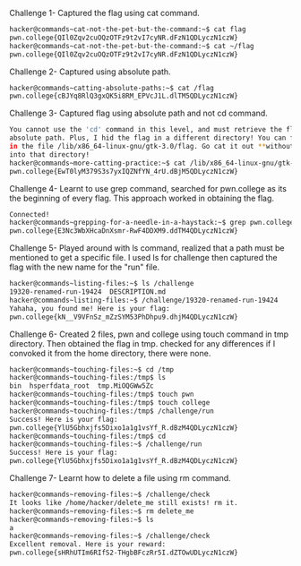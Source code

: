 Challenge 1-
Captured the flag using cat command.
```bash
hacker@commands~cat-not-the-pet-but-the-command:~$ cat flag
pwn.college{QIl0Zqv2cuOQzOTFz9t2vI7cyNR.dFzN1QDLyczN1czW}
hacker@commands~cat-not-the-pet-but-the-command:~$ cat ~/flag
pwn.college{QIl0Zqv2cuOQzOTFz9t2vI7cyNR.dFzN1QDLyczN1czW}
```

Challenge 2-
Captured using absolute path.
```bash
hacker@commands~catting-absolute-paths:~$ cat /flag
pwn.college{cBJYq8RlQ3gxQK5i8RM_EPVcJ1L.dlTM5QDLyczN1czW}
```

Challenge 3-
Captured flag using absolute path and not cd command.
```bash
You cannot use the 'cd' command in this level, and must retrieve the flag by
absolute path. Plus, I hid the flag in a different directory! You can find it
in the file /lib/x86_64-linux-gnu/gtk-3.0/flag. Go cat it out **without** cding
into that directory!
hacker@commands~more-catting-practice:~$ cat /lib/x86_64-linux-gnu/gtk-3.0/flag
pwn.college{EwT0lyM379S3s7yxIQZNfYN_4rU.dBjM5QDLyczN1czW}
```

Challenge 4-
Learnt to use grep command, searched for pwn.college as its the beginning of every flag.
This approach worked in obtaining the flag.
```bash
Connected!
hacker@commands~grepping-for-a-needle-in-a-haystack:~$ grep pwn.college /challenge/data.txt
pwn.college{E3Nc3WbXHcaDnXsmr-RwF4DDXM9.ddTM4QDLyczN1czW}
```
Challenge 5-
Played around with ls command, realized that a path must be mentioned to get a specific file.
I used ls for challenge then captured the flag with the new name for the "run" file.
```bash
hacker@commands~listing-files:~$ ls /challenge
19320-renamed-run-19424  DESCRIPTION.md
hacker@commands~listing-files:~$ /challenge/19320-renamed-run-19424
Yahaha, you found me! Here is your flag:
pwn.college{kN__V9VFnSz_mZzSYM53PhDhpu9.dhjM4QDLyczN1czW}
```

Challenge 6-
Created 2 files, pwn and college using touch command in tmp directory. Then obtained the flag in tmp.
checked for any differences if I convoked it from the home directory, there were none.
```bash
hacker@commands~touching-files:~$ cd /tmp
hacker@commands~touching-files:/tmp$ ls
bin  hsperfdata_root  tmp.MiOQGWw5Zc
hacker@commands~touching-files:/tmp$ touch pwn
hacker@commands~touching-files:/tmp$ touch college
hacker@commands~touching-files:/tmp$ /challenge/run
Success! Here is your flag:
pwn.college{YlU5Gbhxjfs5Dixo1a1g1vsYf_R.dBzM4QDLyczN1czW}
hacker@commands~touching-files:/tmp$ cd
hacker@commands~touching-files:~$ /challenge/run
Success! Here is your flag:
pwn.college{YlU5Gbhxjfs5Dixo1a1g1vsYf_R.dBzM4QDLyczN1czW}
```

Challenge 7-
Learnt how to delete a file using rm command.
```bash
hacker@commands~removing-files:~$ /challenge/check
It looks like /home/hacker/delete_me still exists! rm it.
hacker@commands~removing-files:~$ rm delete_me
hacker@commands~removing-files:~$ ls
a
hacker@commands~removing-files:~$ /challenge/check
Excellent removal. Here is your reward:
pwn.college{sHRhUTIm6RIfS2-THgbBFczRr5I.dZTOwUDLyczN1czW}
```

